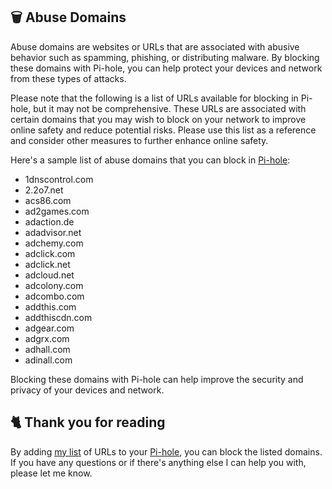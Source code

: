 ## 🗑️ Abuse Domains
Abuse domains are websites or URLs that are associated with abusive behavior such as spamming, phishing, or distributing malware.
By blocking these domains with Pi-hole, you can help protect your devices and network from these types of attacks.

Please note that the following is a list of URLs available for blocking in Pi-hole, but it may not be comprehensive.
These URLs are associated with certain domains that you may wish to block on your network to improve online safety and reduce potential risks.
Please use this list as a reference and consider other measures to further enhance online safety.

Here's a sample list of abuse domains that you can block in [Pi-hole](../What%20is%20Pi-hole.md):
- 1dnscontrol.com
- 2.2o7.net
- acs86.com
- ad2games.com
- adaction.de
- adadvisor.net
- adchemy.com
- adclick.com
- adclick.net
- adcloud.net
- adcolony.com
- adcombo.com
- addthis.com
- addthiscdn.com
- adgear.com
- adgrx.com
- adhall.com
- adinall.com

Blocking these domains with Pi-hole can help improve the security and privacy of your devices and network.

## 🐈 Thank you for reading
By adding [my list](https://github.com/sefinek24/PiHole-Blocklist-Collection/blob/main/List.md) of URLs to your [Pi-hole](../What%20is%20Pi-hole.md), you can block the listed domains.
If you have any questions or if there's anything else I can help you with, please let me know.